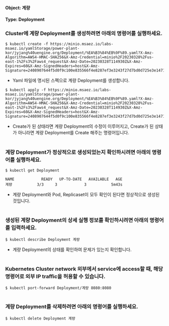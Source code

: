 
#### Object: 계량
#### Type: Deployment

### Cluster에 계량 Deployment를 생성하려면 아래의 명령어를 실행하세요.

```
$ kubectl create -f https://minio.msaez.io/labs-msaez.io/yamlStorage/power-plant-kor/jyjang%40uengine.org/Deployment/%EA%B3%84%EB%9F%89.yaml?X-Amz-Algorithm=AWS4-HMAC-SHA256&X-Amz-Credential=minio%2F20230328%2Fus-east-1%2Fs3%2Faws4_request&X-Amz-Date=20230328T114930Z&X-Amz-Expires=60&X-Amz-SignedHeaders=host&X-Amz-Signature=2408907644f5d0f9c100e835566f4e8287ef3e3243f27d7bd0d725e3e1471943
```
- Yaml 파일에 명시된 스펙으로 계량 Deployment를 생성합니다.

```
$ kubectl apply -f https://minio.msaez.io/labs-msaez.io/yamlStorage/power-plant-kor/jyjang%40uengine.org/Deployment/%EA%B3%84%EB%9F%89.yaml?X-Amz-Algorithm=AWS4-HMAC-SHA256&X-Amz-Credential=minio%2F20230328%2Fus-east-1%2Fs3%2Faws4_request&X-Amz-Date=20230328T114930Z&X-Amz-Expires=60&X-Amz-SignedHeaders=host&X-Amz-Signature=2408907644f5d0f9c100e835566f4e8287ef3e3243f27d7bd0d725e3e1471943
```
- Create가 된 상태라면 계량 Deployment의 수정이 이루어지고, Create가 된 상태가 아니라면 계량 Deployment를 Create 해주는 명령어입니다.  
#

### 계량 Deployment가 정상적으로 생성되었는지 확인하시려면 아래의 명령어를 실행하세요.

```
$ kubectl get Deployment

NAME            READY   UP-TO-DATE   AVAILABLE   AGE
계량           3/3     3            3           5m43s

```
- 계량 Deployment와 Pod, Replicaset이 모두 확인이 된다면 정상적으로 생성된 것입니다.
#

### 생성된 계량 Deployment의 상세 실행 정보를 확인하시려면 아래의 명령어를 입력하세요.

```
$ kubectl describe Deployment 계량
```
- 계량 Deployment의 상태를 확인하여 문제가 있는지 확인합니다. 
#

### Kubernetes Cluster network 외부에서 service에 access할 때, 해당 명령어로 외부 IP traffic을 허용할 수 있습니다.

```
$ kubectl port-forward Deployment/계량 8080:8080
```
#

### 계량 Deployment를 삭제하려면 아래의 명령어를 실행하세요.

```
$ kubectl delete Deployment 계량
```
#

